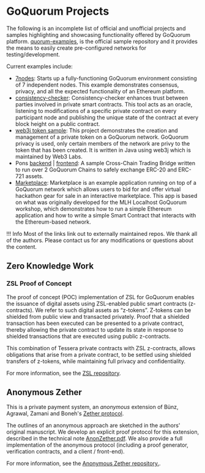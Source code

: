# GoQuorum Projects

The following is an incomplete list of official and unofficial projects and samples highlighting and showcasing functionality offered by GoQuorum platform. [quorum-examples](https://github.com/ConsenSys/quorum-examples.git), is the official sample repository and it provides the means to easily create pre-configured networks for testing/development.

Current examples include:

* [7nodes](https://github.com/ConsenSys/quorum-examples/tree/master/examples/7nodes): Starts up a fully-functioning GoQuorum environment consisting of 7 independent nodes. This example demonstrates consensus, privacy, and all the expected functionality of an Ethereum platform.
* [consistency-checker](https://github.com/miguelmartinezinf/consistency-checker): Consistency-checker enhances trust between parties involved in private smart contracts. This tool acts as an oracle, listening to modifications of a specific private contract on every participant node and publishing the unique state of the contract at every block height on a public contract.
* [web3j token sample](https://github.com/blk-io/quorum-sample): This project demonstrates the creation and management of a private token on a GoQuorum network. GoQuorum privacy is used, only certain members of the network are privy to the token that has been created. It is written in Java using web3j which is maintained by Web3 Labs.
* Pons [backend](https://github.com/M-Bowe/pons) | [frontend](https://github.com/M-Bowe/pons-frontend): A sample Cross-Chain Trading Bridge written to run over 2 GoQuorum Chains to safely exchange ERC-20 and ERC-721 assets.
* [Marketplace](https://github.com/lyotam/techmarketplace): Marketplace is an example application running on top of a GoQuorum network which allows users to bid for and offer virtual hackathon gear for sale in an interactive marketplace. This app is based on what was originally developed for the MLH Localhost GoQuorum workshop, which demonstrates how to run a simple Ethereum application and how to write a simple Smart Contract that interacts with the Ethereum-based network.


!!! Info
    Most of the links link out to externally maintained repos. We thank all of the authors. Please contact us for any modifications or questions about the content.

##  Zero Knowledge Work

### ZSL Proof of Concept

The proof of concept (POC) implementation of ZSL for GoQuorum enables the issuance of digital assets
using ZSL-enabled public smart contracts (z-contracts). We refer to such digital assets as “z-tokens”.
Z-tokens can be shielded from public view and transacted privately. Proof that a shielded transaction
has been executed can be presented to a private contract, thereby allowing the private contract to update
its state in response to shielded transactions that are executed using public z-contracts. 

This combination of Tessera private contracts with ZSL z-contracts, allows obligations that arise from
a private contract, to be settled using shielded transfers of z-tokens, while maintaining full privacy and confidentiality.

For more information, see the [ZSL repository](https://github.com/ConsenSys/quorum/wiki/ZSL).

## Anonymous Zether

This is a private payment system, an _anonymous_ extension of Bünz, Agrawal, Zamani and Boneh's
[Zether protocol](https://crypto.stanford.edu/~buenz/papers/zether.pdf).

The outlines of an anonymous approach are sketched in the authors' original manuscript. We develop an
explicit proof protocol for this extension, described in the technical note [AnonZether.pdf](https://github.com/ConsenSys/anonymous-zether/blob/master/docs/AnonZether.pdf).
We also provide a full implementation of the anonymous protocol (including a proof generator, verification contracts, and a client / front-end).

For more information, see the [Anonymous Zether repository.](https://github.com/ConsenSys/anonymous-zether/).

